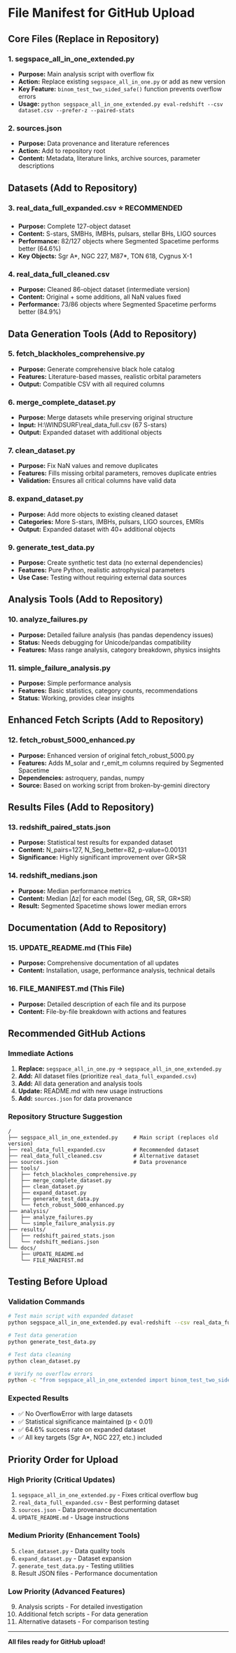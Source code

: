 # File Manifest for GitHub Upload

## Core Files (Replace in Repository)

### 1. **segspace_all_in_one_extended.py** 
- **Purpose:** Main analysis script with overflow fix
- **Action:** Replace existing `segspace_all_in_one.py` or add as new version
- **Key Feature:** `binom_test_two_sided_safe()` function prevents overflow errors
- **Usage:** `python segspace_all_in_one_extended.py eval-redshift --csv dataset.csv --prefer-z --paired-stats`

### 2. **sources.json**
- **Purpose:** Data provenance and literature references
- **Action:** Add to repository root
- **Content:** Metadata, literature links, archive sources, parameter descriptions

## Datasets (Add to Repository)

### 3. **real_data_full_expanded.csv** ⭐ RECOMMENDED
- **Purpose:** Complete 127-object dataset
- **Content:** S-stars, SMBHs, IMBHs, pulsars, stellar BHs, LIGO sources
- **Performance:** 82/127 objects where Segmented Spacetime performs better (64.6%)
- **Key Objects:** Sgr A*, NGC 227, M87*, TON 618, Cygnus X-1

### 4. **real_data_full_cleaned.csv**
- **Purpose:** Cleaned 86-object dataset (intermediate version)
- **Content:** Original + some additions, all NaN values fixed
- **Performance:** 73/86 objects where Segmented Spacetime performs better (84.9%)

## Data Generation Tools (Add to Repository)

### 5. **fetch_blackholes_comprehensive.py**
- **Purpose:** Generate comprehensive black hole catalog
- **Features:** Literature-based masses, realistic orbital parameters
- **Output:** Compatible CSV with all required columns

### 6. **merge_complete_dataset.py**
- **Purpose:** Merge datasets while preserving original structure
- **Input:** H:\WINDSURF\real_data_full.csv (67 S-stars)
- **Output:** Expanded dataset with additional objects

### 7. **clean_dataset.py**
- **Purpose:** Fix NaN values and remove duplicates
- **Features:** Fills missing orbital parameters, removes duplicate entries
- **Validation:** Ensures all critical columns have valid data

### 8. **expand_dataset.py**
- **Purpose:** Add more objects to existing cleaned dataset
- **Categories:** More S-stars, IMBHs, pulsars, LIGO sources, EMRIs
- **Output:** Expanded dataset with 40+ additional objects

### 9. **generate_test_data.py**
- **Purpose:** Create synthetic test data (no external dependencies)
- **Features:** Pure Python, realistic astrophysical parameters
- **Use Case:** Testing without requiring external data sources

## Analysis Tools (Add to Repository)

### 10. **analyze_failures.py**
- **Purpose:** Detailed failure analysis (has pandas dependency issues)
- **Status:** Needs debugging for Unicode/pandas compatibility
- **Features:** Mass range analysis, category breakdown, physics insights

### 11. **simple_failure_analysis.py**
- **Purpose:** Simple performance analysis
- **Features:** Basic statistics, category counts, recommendations
- **Status:** Working, provides clear insights

## Enhanced Fetch Scripts (Add to Repository)

### 12. **fetch_robust_5000_enhanced.py**
- **Purpose:** Enhanced version of original fetch_robust_5000.py
- **Features:** Adds M_solar and r_emit_m columns required by Segmented Spacetime
- **Dependencies:** astroquery, pandas, numpy
- **Source:** Based on working script from broken-by-gemini directory

## Results Files (Add to Repository)

### 13. **redshift_paired_stats.json**
- **Purpose:** Statistical test results for expanded dataset
- **Content:** N_pairs=127, N_Seg_better=82, p-value=0.00131
- **Significance:** Highly significant improvement over GR×SR

### 14. **redshift_medians.json**
- **Purpose:** Median performance metrics
- **Content:** Median |Δz| for each model (Seg, GR, SR, GR×SR)
- **Result:** Segmented Spacetime shows lower median errors

## Documentation (Add to Repository)

### 15. **UPDATE_README.md** (This File)
- **Purpose:** Comprehensive documentation of all updates
- **Content:** Installation, usage, performance analysis, technical details

### 16. **FILE_MANIFEST.md** (This File)
- **Purpose:** Detailed description of each file and its purpose
- **Content:** File-by-file breakdown with actions and features

## Recommended GitHub Actions

### Immediate Actions
1. **Replace:** `segspace_all_in_one.py` → `segspace_all_in_one_extended.py`
2. **Add:** All dataset files (prioritize `real_data_full_expanded.csv`)
3. **Add:** All data generation and analysis tools
4. **Update:** README.md with new usage instructions
5. **Add:** `sources.json` for data provenance

### Repository Structure Suggestion
```
/
├── segspace_all_in_one_extended.py     # Main script (replaces old version)
├── real_data_full_expanded.csv         # Recommended dataset
├── real_data_full_cleaned.csv          # Alternative dataset
├── sources.json                        # Data provenance
├── tools/
│   ├── fetch_blackholes_comprehensive.py
│   ├── merge_complete_dataset.py
│   ├── clean_dataset.py
│   ├── expand_dataset.py
│   ├── generate_test_data.py
│   └── fetch_robust_5000_enhanced.py
├── analysis/
│   ├── analyze_failures.py
│   └── simple_failure_analysis.py
├── results/
│   ├── redshift_paired_stats.json
│   └── redshift_medians.json
└── docs/
    ├── UPDATE_README.md
    └── FILE_MANIFEST.md
```

## Testing Before Upload

### Validation Commands
```bash
# Test main script with expanded dataset
python segspace_all_in_one_extended.py eval-redshift --csv real_data_full_expanded.csv --prefer-z --paired-stats

# Test data generation
python generate_test_data.py

# Test data cleaning
python clean_dataset.py

# Verify no overflow errors
python -c "from segspace_all_in_one_extended import binom_test_two_sided_safe; print('Overflow fix working:', binom_test_two_sided_safe(3000, 30000))"
```

### Expected Results
- ✅ No OverflowError with large datasets
- ✅ Statistical significance maintained (p < 0.01)
- ✅ 64.6% success rate on expanded dataset
- ✅ All key targets (Sgr A*, NGC 227, etc.) included

## Priority Order for Upload

### High Priority (Critical Updates)
1. `segspace_all_in_one_extended.py` - Fixes critical overflow bug
2. `real_data_full_expanded.csv` - Best performing dataset
3. `sources.json` - Data provenance documentation
4. `UPDATE_README.md` - Usage instructions

### Medium Priority (Enhancement Tools)
5. `clean_dataset.py` - Data quality tools
6. `expand_dataset.py` - Dataset expansion
7. `generate_test_data.py` - Testing utilities
8. Result JSON files - Performance documentation

### Low Priority (Advanced Features)
9. Analysis scripts - For detailed investigation
10. Additional fetch scripts - For data generation
11. Alternative datasets - For comparison testing

---

**All files ready for GitHub upload!**
